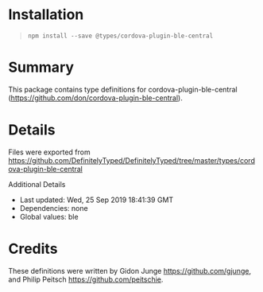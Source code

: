# Installation
> `npm install --save @types/cordova-plugin-ble-central`

# Summary
This package contains type definitions for cordova-plugin-ble-central (https://github.com/don/cordova-plugin-ble-central).

# Details
Files were exported from https://github.com/DefinitelyTyped/DefinitelyTyped/tree/master/types/cordova-plugin-ble-central

Additional Details
 * Last updated: Wed, 25 Sep 2019 18:41:39 GMT
 * Dependencies: none
 * Global values: ble

# Credits
These definitions were written by Gidon Junge <https://github.com/gjunge>, and Philip Peitsch <https://github.com/peitschie>.
